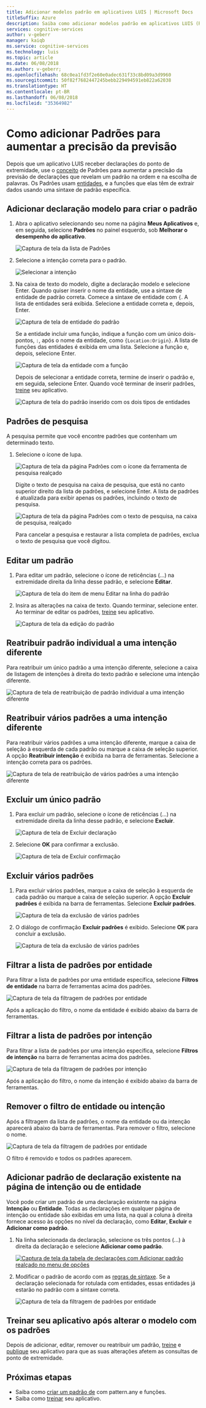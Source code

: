 ```yaml
---
title: Adicionar modelos padrão em aplicativos LUIS | Microsoft Docs
titleSuffix: Azure
description: Saiba como adicionar modelos padrão em aplicativos LUIS (Reconhecimento Vocal) para aumentar a precisão da previsão.
services: cognitive-services
author: v-geberr
manager: kaiqb
ms.service: cognitive-services
ms.technology: luis
ms.topic: article
ms.date: 06/08/2018
ms.author: v-geberr;
ms.openlocfilehash: 68c0ea1fd3f2e60e0adec631f33c8bd09a3d9960
ms.sourcegitcommit: 50f82f7682447245bebb229494591eb822a62038
ms.translationtype: HT
ms.contentlocale: pt-BR
ms.lasthandoff: 06/08/2018
ms.locfileid: "35364982"
---
```

# <a name="how-to-add-patterns-to-improve-prediction-accuracy"></a>Como adicionar Padrões para aumentar a precisão da previsão
Depois que um aplicativo LUIS receber declarações do ponto de extremidade, use o [conceito](luis-concept-patterns.md) de Padrões para aumentar a precisão da previsão de declarações que revelam um padrão na ordem e na escolha de palavras. Os Padrões usam [entidades](luis-concept-entity-types.md), e a funções que elas têm de extrair dados usando uma sintaxe de padrão específica. 

## <a name="add-template-utterance-to-create-pattern"></a>Adicionar declaração modelo para criar o padrão
1. Abra o aplicativo selecionando seu nome na página **Meus Aplicativos** e, em seguida, selecione **Padrões** no painel esquerdo, sob **Melhorar o desempenho do aplicativo**.

    ![Captura de tela da lista de Padrões](./media/luis-how-to-model-intent-pattern/patterns-1.png)

2. Selecione a intenção correta para o padrão. 

    ![Selecionar a intenção](./media/luis-how-to-model-intent-pattern/patterns-2.png)

3. Na caixa de texto do modelo, digite a declaração modelo e selecione Enter. Quando quiser inserir o nome da entidade, use a sintaxe de entidade de padrão correta. Comece a sintaxe de entidade com `{`. A lista de entidades será exibida. Selecione a entidade correta e, depois, Enter. 

    ![Captura de tela de entidade do padrão](./media/luis-how-to-model-intent-pattern/patterns-3.png)

    Se a entidade incluir uma função, indique a função com um único dois-pontos, `:`, após o nome da entidade, como `{Location:Origin}`. A lista de funções das entidades é exibida em uma lista. Selecione a função e, depois, selecione Enter. 

    ![Captura de tela da entidade com a função](./media/luis-how-to-model-intent-pattern/patterns-4.png)

    Depois de selecionar a entidade correta, termine de inserir o padrão e, em seguida, selecione Enter. Quando você terminar de inserir padrões, [treine](luis-how-to-train.md) seu aplicativo.

    ![Captura de tela do padrão inserido com os dois tipos de entidades](./media/luis-how-to-model-intent-pattern/patterns-5.png)

## <a name="search-patterns"></a>Padrões de pesquisa
A pesquisa permite que você encontre padrões que contenham um determinado texto.  

1. Selecione o ícone de lupa.

    ![Captura de tela da página Padrões com o ícone da ferramenta de pesquisa realçado](./media/luis-how-to-model-intent-pattern/search-icon.png)

    Digite o texto de pesquisa na caixa de pesquisa, que está no canto superior direito da lista de padrões, e selecione Enter. A lista de padrões é atualizada para exibir apenas os padrões, incluindo o texto de pesquisa.

    ![Captura de tela da página Padrões com o texto de pesquisa, na caixa de pesquisa, realçado](./media/luis-how-to-model-intent-pattern/search-text.png)

    Para cancelar a pesquisa e restaurar a lista completa de padrões, exclua o texto de pesquisa que você digitou.

<!-- TBD: should I be able to click on the magnifying glass again to close the search box? It doesn't reset the list. -->

## <a name="edit-a-pattern"></a>Editar um padrão
1. Para editar um padrão, selecione o ícone de reticências (...) na extremidade direita da linha desse padrão, e selecione **Editar**. 

    ![Captura de tela do item de menu Editar na linha do padrão](./media/luis-how-to-model-intent-pattern/patterns-three-dots.png) 

2. Insira as alterações na caixa de texto. Quando terminar, selecione enter. Ao terminar de editar os padrões, [treine](luis-how-to-train.md) seu aplicativo.

    ![Captura de tela da edição do padrão](./media/luis-how-to-model-intent-pattern/edit-pattern.png)

## <a name="reassign-individual-pattern-to-different-intent"></a>Reatribuir padrão individual a uma intenção diferente

Para reatribuir um único padrão a uma intenção diferente, selecione a caixa de listagem de intenções à direita do texto padrão e selecione uma intenção diferente.

![Captura de tela de reatribuição de padrão individual a uma intenção diferente](./media/luis-how-to-model-intent-pattern/reassign-individual-pattern.png)

## <a name="reassign-several-patterns-to-different-intent"></a>Reatribuir vários padrões a uma intenção diferente

Para reatribuir vários padrões a uma intenção diferente, marque a caixa de seleção à esquerda de cada padrão ou marque a caixa de seleção superior. A opção **Reatribuir intenção** é exibida na barra de ferramentas. Selecione a intenção correta para os padrões. 

![Captura de tela de reatribuição de vários padrões a uma intenção diferente](./media/luis-how-to-model-intent-pattern/reassign-many-patterns.png)

## <a name="delete-a-single-pattern"></a>Excluir um único padrão

1. Para excluir um padrão, selecione o ícone de reticências (...) na extremidade direita da linha desse padrão, e selecione **Excluir**. 

    ![Captura de tela de Excluir declaração](./media/luis-how-to-model-intent-pattern/patterns-three-dots-ddl.png)

2. Selecione **OK** para confirmar a exclusão.

    ![Captura de tela de Excluir confirmação](./media/luis-how-to-model-intent-pattern/confirm-delete.png)

## <a name="delete-several-patterns"></a>Excluir vários padrões

1. Para excluir vários padrões, marque a caixa de seleção à esquerda de cada padrão ou marque a caixa de seleção superior. A opção **Excluir padrões** é exibida na barra de ferramentas. Selecione **Excluir padrões**.  

    ![Captura de tela da exclusão de vários padrões](./media/luis-how-to-model-intent-pattern/delete-many-patterns.png)

2. O diálogo de confirmação **Excluir padrões** é exibido. Selecione **OK** para concluir a exclusão.

    ![Captura de tela da exclusão de vários padrões](./media/luis-how-to-model-intent-pattern/delete-many-patterns-confirmation.png)

## <a name="filter-pattern-list-by-entity"></a>Filtrar a lista de padrões por entidade

Para filtrar a lista de padrões por uma entidade específica, selecione **Filtros de entidade** na barra de ferramentas acima dos padrões. 

![Captura de tela da filtragem de padrões por entidade](./media/luis-how-to-model-intent-pattern/filter-entities-1.png)

Após a aplicação do filtro, o nome da entidade é exibido abaixo da barra de ferramentas. 

## <a name="filter-pattern-list-by-intent"></a>Filtrar a lista de padrões por intenção

Para filtrar a lista de padrões por uma intenção específica, selecione **Filtros de intenção** na barra de ferramentas acima dos padrões. 

![Captura de tela da filtragem de padrões por intenção](./media/luis-how-to-model-intent-pattern/filter-intents-1.png)

Após a aplicação do filtro, o nome da intenção é exibido abaixo da barra de ferramentas. 

## <a name="remove-entity-or-intent-filter"></a>Remover o filtro de entidade ou intenção
Após a filtragem da lista de padrões, o nome da entidade ou da intenção aparecerá abaixo da barra de ferramentas. Para remover o filtro, selecione o nome.

![Captura de tela da filtragem de padrões por entidade](./media/luis-how-to-model-intent-pattern/filter-entities-2.png)

O filtro é removido e todos os padrões aparecem. 

## <a name="add-pattern-from-existing-utterance-on-intent-or-entity-page"></a>Adicionar padrão de declaração existente na página de intenção ou de entidade
Você pode criar um padrão de uma declaração existente na página **Intenção** ou **Entidade**. Todas as declarações em qualquer página de intenção ou entidade são exibidas em uma lista, na qual a coluna à direita fornece acesso às opções no nível da declaração, como **Editar**, **Excluir** e **Adicionar como padrão**.

1. Na linha selecionada da declaração, selecione os três pontos (...) à direita da declaração e selecione **Adicionar como padrão**.

    [![](./media/luis-how-to-model-intent-pattern/add-pattern-from-utterance.png "Captura de tela da tabela de declarações com Adicionar padrão realçado no menu de opções")](./media/luis-how-to-model-intent-pattern/add-pattern-from-utterance.png)

2. Modificar o padrão de acordo com as [regras de sintaxe](luis-concept-patterns.md#pattern-syntax). Se a declaração selecionada for rotulada com entidades, essas entidades já estarão no padrão com a sintaxe correta.

    ![Captura de tela da filtragem de padrões por entidade](./media/luis-how-to-model-intent-pattern/confirm-patterns-modal.png)

## <a name="train-your-app-after-changing-model-with-patterns"></a>Treinar seu aplicativo após alterar o modelo com os padrões
Depois de adicionar, editar, remover ou reatribuir um padrão, [treine](luis-how-to-train.md) e [publique](PublishApp.md) seu aplicativo para que as suas alterações afetem as consultas de ponto de extremidade. 

## <a name="next-steps"></a>Próximas etapas

* Saiba como [criar um padrão de](luis-tutorial-pattern.md) com pattern.any e funções.
* Saiba como [treinar](luis-how-to-train.md) seu aplicativo.